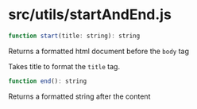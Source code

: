 # src/utils/startAndEnd.js

```js
function start(title: string): string
```

Returns a formatted html document before the `body` tag

Takes title to format the `title` tag.

```js
function end(): string
```

Returns a formatted string after the content
